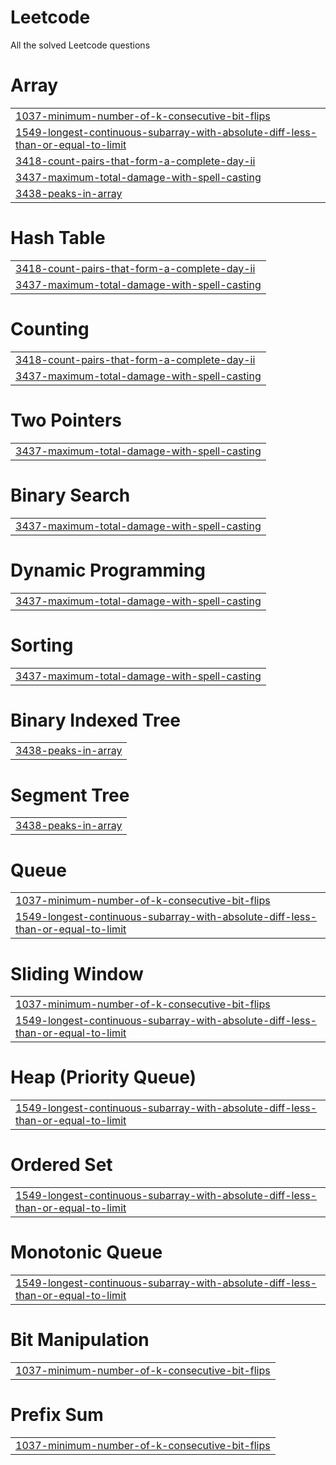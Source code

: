 # Leetcode
All the solved Leetcode questions


# Array
|  |
| ------- |
| [1037-minimum-number-of-k-consecutive-bit-flips](https://github.com/vermavishal12/Leetcode/tree/master/1037-minimum-number-of-k-consecutive-bit-flips) |
| [1549-longest-continuous-subarray-with-absolute-diff-less-than-or-equal-to-limit](https://github.com/vermavishal12/Leetcode/tree/master/1549-longest-continuous-subarray-with-absolute-diff-less-than-or-equal-to-limit) |
| [3418-count-pairs-that-form-a-complete-day-ii](https://github.com/vermavishal12/Leetcode/tree/master/3418-count-pairs-that-form-a-complete-day-ii) |
| [3437-maximum-total-damage-with-spell-casting](https://github.com/vermavishal12/Leetcode/tree/master/3437-maximum-total-damage-with-spell-casting) |
| [3438-peaks-in-array](https://github.com/vermavishal12/Leetcode/tree/master/3438-peaks-in-array) |
# Hash Table
|  |
| ------- |
| [3418-count-pairs-that-form-a-complete-day-ii](https://github.com/vermavishal12/Leetcode/tree/master/3418-count-pairs-that-form-a-complete-day-ii) |
| [3437-maximum-total-damage-with-spell-casting](https://github.com/vermavishal12/Leetcode/tree/master/3437-maximum-total-damage-with-spell-casting) |
# Counting
|  |
| ------- |
| [3418-count-pairs-that-form-a-complete-day-ii](https://github.com/vermavishal12/Leetcode/tree/master/3418-count-pairs-that-form-a-complete-day-ii) |
| [3437-maximum-total-damage-with-spell-casting](https://github.com/vermavishal12/Leetcode/tree/master/3437-maximum-total-damage-with-spell-casting) |
# Two Pointers
|  |
| ------- |
| [3437-maximum-total-damage-with-spell-casting](https://github.com/vermavishal12/Leetcode/tree/master/3437-maximum-total-damage-with-spell-casting) |
# Binary Search
|  |
| ------- |
| [3437-maximum-total-damage-with-spell-casting](https://github.com/vermavishal12/Leetcode/tree/master/3437-maximum-total-damage-with-spell-casting) |
# Dynamic Programming
|  |
| ------- |
| [3437-maximum-total-damage-with-spell-casting](https://github.com/vermavishal12/Leetcode/tree/master/3437-maximum-total-damage-with-spell-casting) |
# Sorting
|  |
| ------- |
| [3437-maximum-total-damage-with-spell-casting](https://github.com/vermavishal12/Leetcode/tree/master/3437-maximum-total-damage-with-spell-casting) |
# Binary Indexed Tree
|  |
| ------- |
| [3438-peaks-in-array](https://github.com/vermavishal12/Leetcode/tree/master/3438-peaks-in-array) |
# Segment Tree
|  |
| ------- |
| [3438-peaks-in-array](https://github.com/vermavishal12/Leetcode/tree/master/3438-peaks-in-array) |
# Queue
|  |
| ------- |
| [1037-minimum-number-of-k-consecutive-bit-flips](https://github.com/vermavishal12/Leetcode/tree/master/1037-minimum-number-of-k-consecutive-bit-flips) |
| [1549-longest-continuous-subarray-with-absolute-diff-less-than-or-equal-to-limit](https://github.com/vermavishal12/Leetcode/tree/master/1549-longest-continuous-subarray-with-absolute-diff-less-than-or-equal-to-limit) |
# Sliding Window
|  |
| ------- |
| [1037-minimum-number-of-k-consecutive-bit-flips](https://github.com/vermavishal12/Leetcode/tree/master/1037-minimum-number-of-k-consecutive-bit-flips) |
| [1549-longest-continuous-subarray-with-absolute-diff-less-than-or-equal-to-limit](https://github.com/vermavishal12/Leetcode/tree/master/1549-longest-continuous-subarray-with-absolute-diff-less-than-or-equal-to-limit) |
# Heap (Priority Queue)
|  |
| ------- |
| [1549-longest-continuous-subarray-with-absolute-diff-less-than-or-equal-to-limit](https://github.com/vermavishal12/Leetcode/tree/master/1549-longest-continuous-subarray-with-absolute-diff-less-than-or-equal-to-limit) |
# Ordered Set
|  |
| ------- |
| [1549-longest-continuous-subarray-with-absolute-diff-less-than-or-equal-to-limit](https://github.com/vermavishal12/Leetcode/tree/master/1549-longest-continuous-subarray-with-absolute-diff-less-than-or-equal-to-limit) |
# Monotonic Queue
|  |
| ------- |
| [1549-longest-continuous-subarray-with-absolute-diff-less-than-or-equal-to-limit](https://github.com/vermavishal12/Leetcode/tree/master/1549-longest-continuous-subarray-with-absolute-diff-less-than-or-equal-to-limit) |
# Bit Manipulation
|  |
| ------- |
| [1037-minimum-number-of-k-consecutive-bit-flips](https://github.com/vermavishal12/Leetcode/tree/master/1037-minimum-number-of-k-consecutive-bit-flips) |
# Prefix Sum
|  |
| ------- |
| [1037-minimum-number-of-k-consecutive-bit-flips](https://github.com/vermavishal12/Leetcode/tree/master/1037-minimum-number-of-k-consecutive-bit-flips) |